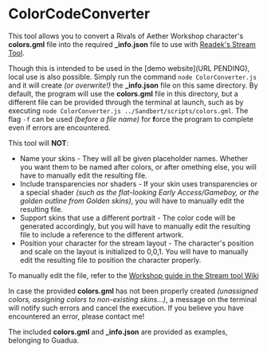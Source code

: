 # ColorCodeConverter

This tool allows you to convert a Rivals of Aether Workshop character's **colors.gml** file into the required **_info.json** file to use with [Readek's Stream Tool](https://github.com/Readek/RoA-Stream-Tool).

Though this is intended to be used in the [demo website](URL PENDING), local use is also possible. Simply run the command `node ColorConverter.js` and it will create *(or overwrite!)* the **_info.json** file on this same directory. By default, the program will use the **colors.gml** file in this directory, but a different file can be provided through the terminal at launch, such as by executing `node ColorConverter.js ../Sandbert/scripts/colors.gml`. The flag `-f` can be used *(before a file name)* for **f**orce the program to complete even if errors are encountered.

This tool will **NOT**:
 - Name your skins - They will all be given placeholder names. Whether you want them to be named after colors, or after omething else, you will have to manually edit the resulting file.
 - Include transparencies nor shaders - If your skin uses transparencies or a special shader *(such as the flat-looking Early Access/Gameboy, or the golden outline from Golden skins)*, you will have to manually edit the resulting file.
 - Support skins that use a different portrait - The color code will be generated accordingly, but you will have to manually edit the resulting file to include a reference to the different artwork.
 - Position your character for the stream layout - The character's position and scale on the layout is initialized to 0,0,1. You will have to manually edit the resulting file to position the character properly.

To manually edit the file, refer to the [Workshop guide in the Stream tool Wiki](https://github.com/Readek/RoA-Stream-Tool/wiki/6.-Workshop-characters)

In case the provided **colors.gml** has not been properly created *(unassigned colors, assigning colors to non-existing skins...)*, a message on the terminal will notify such errors and cancel the execution. If you believe you have encountered an error, please contact me!

The included **colors.gml** and **_info.json** are provided as examples, belonging to Guadua.
